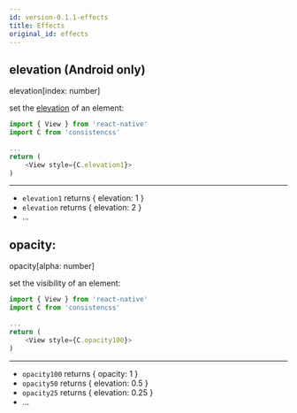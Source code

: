 ```yaml
---
id: version-0.1.1-effects
title: Effects
original_id: effects
---
```


## elevation (Android only)

elevation[index: number]

set the [elevation](https://material.io/design/environment/elevation.html) of an element:

```js
import { View } from 'react-native'
import C from 'consistencss'

...
return (
    <View style={C.elevation1}>
)
```

---

- `elevation1` returns { elevation: 1 }
- `elevation` returns { elevation: 2 }
- ...

## opacity:

opacity[alpha: number]

set the visibility of an element:

```js
import { View } from 'react-native'
import C from 'consistencss'

...
return (
    <View style={C.opacity100}>
)
```

---

- `opacity100` returns { opacity: 1 }
- `opacity50` returns { elevation: 0.5 }
- `opacity25` returns { elevation: 0.25 }
- ...
